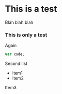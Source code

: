 
# This is a test

Blah blah blah

### This is only a test

Again

```javascript
var code;
```

<div>

Second list

<div>

*   Item1
*   Item2



Item3
